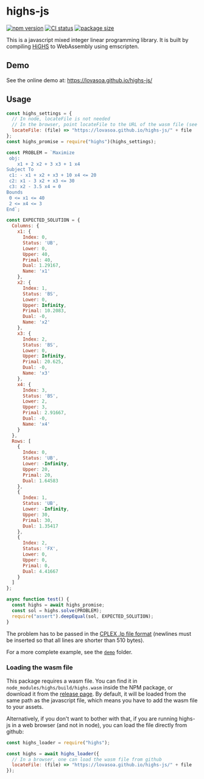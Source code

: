 # highs-js

[![npm version](https://badge.fury.io/js/highs.svg)](https://www.npmjs.com/package/highs)
[![CI status](https://github.com/lovasoa/highs-js/actions/workflows/CI.yml/badge.svg)](https://github.com/lovasoa/highs-js/actions/workflows/CI.yml)
[![package size](https://badgen.net/bundlephobia/minzip/highs)](https://bundlephobia.com/result?p=highs)

This is a javascript mixed integer linear programming library.
It is built by compiling [HiGHS](https://highs.dev) to WebAssembly using emscripten.

## Demo

See the online demo at: https://lovasoa.github.io/highs-js/

## Usage

```js
const highs_settings = {
  // In node, locateFile is not needed
  // In the browser, point locateFile to the URL of the wasm file (see below)
  locateFile: (file) => "https://lovasoa.github.io/highs-js/" + file
};
const highs_promise = require("highs")(highs_settings);

const PROBLEM = `Maximize
 obj:
    x1 + 2 x2 + 3 x3 + 1 x4
Subject To
 c1: - x1 + x2 + x3 + 10 x4 <= 20
 c2: x1 - 3 x2 + x3 <= 30
 c3: x2 - 3.5 x4 = 0
Bounds
 0 <= x1 <= 40
 2 <= x4 <= 3
End`;

const EXPECTED_SOLUTION = {
  Columns: {
    x1: {
      Index: 0,
      Status: 'UB',
      Lower: 0,
      Upper: 40,
      Primal: 40,
      Dual: 1.29167,
      Name: 'x1'
    },
    x2: {
      Index: 1,
      Status: 'BS',
      Lower: 0,
      Upper: Infinity,
      Primal: 10.2083,
      Dual: -0,
      Name: 'x2'
    },
    x3: {
      Index: 2,
      Status: 'BS',
      Lower: 0,
      Upper: Infinity,
      Primal: 20.625,
      Dual: -0,
      Name: 'x3'
    },
    x4: {
      Index: 3,
      Status: 'BS',
      Lower: 2,
      Upper: 3,
      Primal: 2.91667,
      Dual: -0,
      Name: 'x4'
    }
  },
  Rows: [
    {
      Index: 0,
      Status: 'UB',
      Lower: -Infinity,
      Upper: 20,
      Primal: 20,
      Dual: 1.64583
    },
    {
      Index: 1,
      Status: 'UB',
      Lower: -Infinity,
      Upper: 30,
      Primal: 30,
      Dual: 1.35417
    },
    {
      Index: 2,
      Status: 'FX',
      Lower: 0,
      Upper: 0,
      Primal: 0,
      Dual: 4.41667
    }
  ]
};

async function test() {
  const highs = await highs_promise;
  const sol = highs.solve(PROBLEM);
  require("assert").deepEqual(sol, EXPECTED_SOLUTION);
}
```

The problem has to be passed in the [CPLEX .lp file format](http://web.mit.edu/lpsolve/doc/CPLEX-format.htm) (newlines must be inserted so that all lines are shorter than 510 bytes).

For a more complete example, see the [`demo`](./demo/) folder.

### Loading the wasm file

This package requires a wasm file.
You can find it in `node_modules/highs/build/highs.wasm` inside the NPM package,
or download it from the [release page](https://github.com/lovasoa/highs-js/releases).
By default, it will be loaded from the same path as the javascript file,
which means you have to add the wasm file to your assets.

Alternatively, if you don't want to bother with that, 
if you are running highs-js in a web browser (and not in node),
you can load the file directly from github:

```js
const highs_loader = require("highs");

const highs = await highs_loader({
  // In a browser, one can load the wasm file from github
  locateFile: (file) => "https://lovasoa.github.io/highs-js/" + file
});
```
